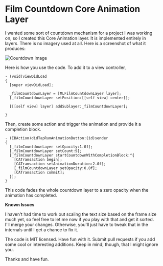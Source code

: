 Film Countdown Core Animation Layer
===================================

I wanted some sort of countdown mechanism for a project I was working on, so I created this Core Animation layer. It is implemented entirely in layers. There is no imagery used at all. Here is a screenshot of what it produces:

![Countdown Image](http://i.imgur.com/OrFzSfQ.gif)

Here is how you use the code. To add it to a view controller,

```
- (void)viewDidLoad
{
  [super viewDidLoad];

  _filmCountdownLayer = [MLFilmCountdownLayer layer];
  [_filmCountdownLayer setPosition:[[self view] center]];
  
  [[[self view] layer] addSublayer:_filmCountdownLayer];

}
```

Then, create some action and trigger the animation and provide it a completion block.

```
- (IBAction)didTapRunAnimationButton:(id)sender
{
  [_filmCountdownLayer setOpacity:1.0f];
  [_filmCountdownLayer setCount:5];
  [_filmCountdownLayer startCountdownWithCompletionBlock:^{
    [CATransaction begin];
    [CATransaction setAnimationDuration:2.0f];
    [_filmCountdownLayer setOpacity:0.0f];
    [CATransaction commit];
  }];
}
```

This code fades the whole countdown layer to a zero opacity when the animation has completed.

**Known Issues**

I haven't had time to work out scaling the text size based on the frame size much yet, so feel free to let me now if you play with that and get it sorted. I'll merge your changes. Otherwise, you'll just have to tweak that in the internals until I get a chance to fix it.

The code is MIT licensed. Have fun with it. Submit pull requests if you add some cool or interesting additions. Keep in mind, though, that I might ignore you. 

Thanks and have fun.



